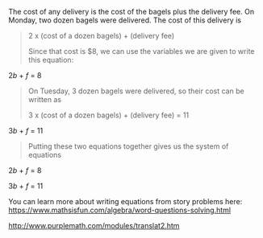The cost of any delivery is the cost of the bagels plus
the delivery fee. On Monday, two dozen bagels were delivered. The cost
of this delivery is

> 2 x (cost of a dozen bagels) + (delivery fee)
>
> Since that cost is \$8, we can use the variables we are given to write
> this equation:

2*b* + *f* = 8

> On Tuesday, 3 dozen bagels were delivered, so their cost can be
> written as
>
> 3 x (cost of a dozen bagels) + (delivery fee) = 11

3*b* + *f* = 11

> Putting these two equations together gives us the system of equations

2*b* + *f* = 8

3*b* + *f* = 11

You can learn more about writing equations from story problems here:
<https://www.mathsisfun.com/algebra/word-questions-solving.html>

<http://www.purplemath.com/modules/translat2.htm>
